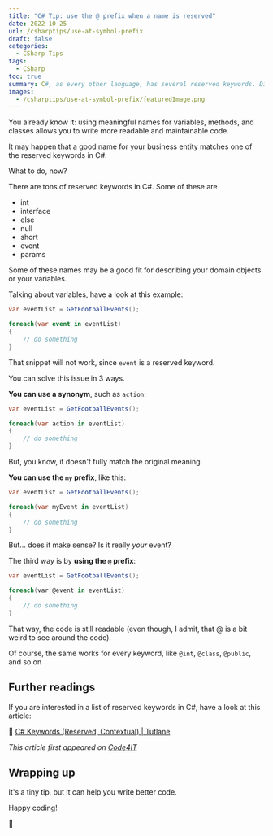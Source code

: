 ```yaml
---
title: "C# Tip: use the @ prefix when a name is reserved"
date: 2022-10-25
url: /csharptips/use-at-symbol-prefix
draft: false
categories:
  - CSharp Tips
tags:
  - CSharp
toc: true
summary: C#, as every other language, has several reserved keywords. Did you know that you can use them if you use the `@` prefix?
images:
  - /csharptips/use-at-symbol-prefix/featuredImage.png
---
```


You already know it: using meaningful names for variables, methods, and classes allows you to write more readable and maintainable code.

It may happen that a good name for your business entity matches one of the reserved keywords in C#.

What to do, now?

There are tons of reserved keywords in C#. Some of these are

- int
- interface
- else
- null
- short
- event
- params

Some of these names may be a good fit for describing your domain objects or your variables.

Talking about variables, have a look at this example:

```cs
var eventList = GetFootballEvents();

foreach(var event in eventList)
{
    // do something
}
```

That snippet will not work, since `event` is a reserved keyword.

You can solve this issue in 3 ways.

**You can use a synonym**, such as `action`:

```cs
var eventList = GetFootballEvents();

foreach(var action in eventList)
{
    // do something
}
```

But, you know, it doesn't fully match the original meaning.

**You can use the `my` prefix**, like this:

```cs
var eventList = GetFootballEvents();

foreach(var myEvent in eventList)
{
    // do something
}
```

But... does it make sense? Is it really _your_ event?

The third way is by **using the `@` prefix**:

```cs
var eventList = GetFootballEvents();

foreach(var @event in eventList)
{
    // do something
}
```

That way, the code is still readable (even though, I admit, that @ is a bit weird to see around the code).

Of course, the same works for every keyword, like `@int`, `@class`, `@public`, and so on

## Further readings

If you are interested in a list of reserved keywords in C#, have a look at this article:

🔗 [C# Keywords (Reserved, Contextual) | Tutlane](https://www.tutlane.com/tutorial/csharp/csharp-keywords-reserved-contextual)

_This article first appeared on [Code4IT](https://www.code4it.dev/)_

## Wrapping up

It's a tiny tip, but it can help you write better code.

Happy coding!

🐧
